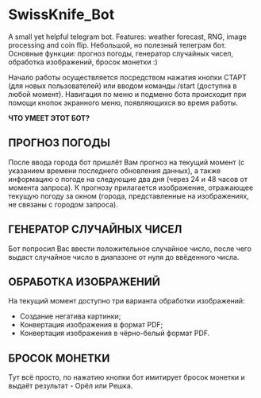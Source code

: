 # SwissKnife_Bot
A small yet helpful telegram bot. Features: weather forecast, RNG, image processing and coin flip. 
Небольшой, но полезный телеграм бот. Основные функции: прогноз погоды, генератор случайных чисел, обработка изображений, бросок монетки :)

Начало работы осуществляется посредством нажатия кнопки СТАРТ (для новых пользователей) или вводом команды /start (доступна в любой момент).
Навигация по меню и подменю бота происходит при помощи кнопок экранного меню, появляющихся во время работы.


**ЧТО УМЕЕТ ЭТОТ БОТ?**

ПРОГНОЗ ПОГОДЫ
--------------
После ввода города бот пришлёт Вам прогноз на текущий момент (с указанием времени последнего обновления данных), а также информацию о погоде на следующие два дня (через 24 и 48 часов от момента запроса). К прогнозу прилагается изображение, отражающее текущую погоду за окном (города, представленные на изображениях, не связаны с городом запроса).

ГЕНЕРАТОР СЛУЧАЙНЫХ ЧИСЕЛ
-------------------------  
Бот попросил Вас ввести положительное случайное число, после чего выдаст случайное число в диапазоне от нуля до ввёденного числа. 

ОБРАБОТКА ИЗОБРАЖЕНИЙ
---------------------
На текущий момент доступно три варианта обработки изображений:
* Создание негатива картинки;
* Конвертация изображения в формат PDF;
* Конвертация изображения в чёрно-белый формат PDF.

БРОСОК МОНЕТКИ
-------------- 
Тут всё просто, по нажатию кнопки бот имитирует бросок монетки и выдаёт результат - Орёл или Решка.
  
